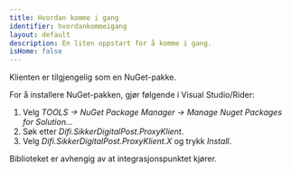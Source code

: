 ```yaml
---
title: Hvordan komme i gang
identifier: hvordankommeigang
layout: default
description: En liten oppstart for å komme i gang.
isHome: false
---
```


Klienten er tilgjengelig som en NuGet-pakke. 

For å installere NuGet-pakken, gjør følgende i Visual Studio/Rider:

1. Velg _TOOLS -> NuGet Package Manager -> Manage Nuget Packages for Solution..._
1. Søk etter _Difi.SikkerDigitalPost.ProxyKlient_. 
1. Velg _Difi.SikkerDigitalPost.ProxyKlient.X_ og trykk _Install_.


Biblioteket er avhengig av at integrasjonspunktet kjører.
